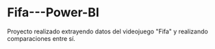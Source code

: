 # Fifa---Power-BI
Proyecto realizado extrayendo datos del videojuego "Fifa" y realizando comparaciones entre sí.
